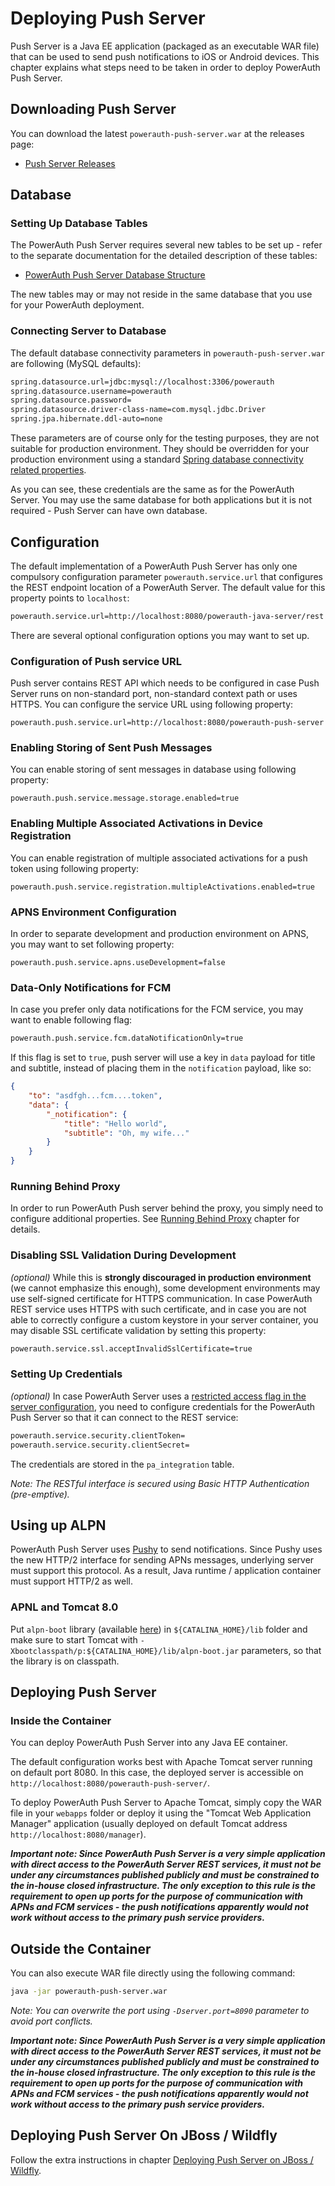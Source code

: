 # Deploying Push Server

Push Server is a Java EE application (packaged as an executable WAR file) that can be used to send push notifications to iOS or Android devices. This chapter explains what steps need to be taken in order to deploy PowerAuth Push Server.

## Downloading Push Server

You can download the latest `powerauth-push-server.war` at the releases page:

- [Push Server Releases](https://github.com/wultra/powerauth-push-server/releases)

## Database

### Setting Up Database Tables

The PowerAuth Push Server requires several new tables to be set up - refer to the separate documentation for the detailed description of these tables:

- [PowerAuth Push Server Database Structure](./Push-Server-Database.md)

The new tables may or may not reside in the same database that you use for your PowerAuth deployment.

### Connecting Server to Database

The default database connectivity parameters in `powerauth-push-server.war` are following (MySQL defaults):

```sh
spring.datasource.url=jdbc:mysql://localhost:3306/powerauth
spring.datasource.username=powerauth
spring.datasource.password=
spring.datasource.driver-class-name=com.mysql.jdbc.Driver
spring.jpa.hibernate.ddl-auto=none
```

These parameters are of course only for the testing purposes, they are not suitable for production environment. They should be overridden for your production environment using a standard [Spring database connectivity related properties](https://docs.spring.io/spring-boot/docs/current/reference/html/boot-features-sql.html#boot-features-connect-to-production-database).

As you can see, these credentials are the same as for the PowerAuth Server. You may use the same database for both applications but it is not required - Push Server can have own database.

## Configuration

The default implementation of a PowerAuth Push Server has only one compulsory configuration parameter `powerauth.service.url` that configures the REST endpoint location of a PowerAuth Server. The default value for this property points to `localhost`:

```bash
powerauth.service.url=http://localhost:8080/powerauth-java-server/rest
```

There are several optional configuration options you may want to set up.

### Configuration of Push service URL

Push server contains REST API which needs to be configured in case Push Server runs on non-standard port, non-standard context path or uses HTTPS. You can configure the service URL using following property:

```
powerauth.push.service.url=http://localhost:8080/powerauth-push-server
```

### Enabling Storing of Sent Push Messages

You can enable storing of sent messages in database using following property:

```
powerauth.push.service.message.storage.enabled=true
```

### Enabling Multiple Associated Activations in Device Registration 

You can enable registration of multiple associated activations for a push token using following property:

```
powerauth.push.service.registration.multipleActivations.enabled=true
```

### APNS Environment Configuration

In order to separate development and production environment on APNS, you may want to set following property:

```
powerauth.push.service.apns.useDevelopment=false
```

### Data-Only Notifications for FCM

In case you prefer only data notifications for the FCM service, you may want to enable following flag:

```sh
powerauth.push.service.fcm.dataNotificationOnly=true
```

If this flag is set to `true`, push server will use a key in `data` payload for title and subtitle, instead of placing them in the `notification` payload, like so:

```json
{
    "to": "asdfgh...fcm....token",
    "data": {
        "_notification": {
            "title": "Hello world",
            "subtitle": "Oh, my wife..."
        }
    }
}
```

### Running Behind Proxy

In order to run PowerAuth Push server behind the proxy, you simply need to configure additional properties. See [Running Behind Proxy](./Running-Behind-Proxy.md) chapter for details.

### Disabling SSL Validation During Development

_(optional)_ While this is **strongly discouraged in production environment** (we cannot emphasize this enough), some development environments may use self-signed certificate for HTTPS communication. In case PowerAuth REST service uses HTTPS with such certificate, and in case you are not able to correctly configure a custom keystore in your server container, you may disable SSL certificate validation by setting this property:

```bash
powerauth.service.ssl.acceptInvalidSslCertificate=true
```

### Setting Up Credentials

_(optional)_ In case PowerAuth Server uses a [restricted access flag in the server configuration](https://github.com/wultra/powerauth-server/blob/develop/docs/Deploying-PowerAuth-Server.md#enabling-powerauth-server-security), you need to configure credentials for the PowerAuth Push Server so that it can connect to the REST service:

```sh
powerauth.service.security.clientToken=
powerauth.service.security.clientSecret=
```

The credentials are stored in the `pa_integration` table.

_Note: The RESTful interface is secured using Basic HTTP Authentication (pre-emptive)._

## Using up ALPN

PowerAuth Push Server uses [Pushy](https://github.com/relayrides/pushy) to send notifications. Since Pushy uses the new HTTP/2 interface for sending APNs messages, underlying server must support this protocol. As a result, Java runtime / application container must support HTTP/2 as well.

### APNL and Tomcat 8.0

Put `alpn-boot` library (available [here](https://mvnrepository.com/artifact/org.mortbay.jetty.alpn/alpn-boot)) in `${CATALINA_HOME}/lib` folder and make sure to start Tomcat with `-Xbootclasspath/p:${CATALINA_HOME}/lib/alpn-boot.jar` parameters, so that the library is on classpath.

## Deploying Push Server

### Inside the Container

You can deploy PowerAuth Push Server into any Java EE container.

The default configuration works best with Apache Tomcat server running on default port 8080. In this case, the deployed server is accessible on `http://localhost:8080/powerauth-push-server/`.

To deploy PowerAuth Push Server to Apache Tomcat, simply copy the WAR file in your `webapps` folder or deploy it using the "Tomcat Web Application Manager" application (usually deployed on default Tomcat address `http://localhost:8080/manager`).

*__Important note: Since PowerAuth Push Server is a very simple application with direct access to the PowerAuth Server REST services, it must not be under any circumstances published publicly and must be constrained to the in-house closed infrastructure. The only exception to this rule is the requirement to open up ports for the purpose of communication with APNs and FCM services - the push notifications apparently would not work without access to the primary push service providers.__*

## Outside the Container

You can also execute WAR file directly using the following command:

```bash
java -jar powerauth-push-server.war
```

_Note: You can overwrite the port using `-Dserver.port=8090` parameter to avoid port conflicts._

*__Important note: Since PowerAuth Push Server is a very simple application with direct access to the PowerAuth Server REST services, it must not be under any circumstances published publicly and must be constrained to the in-house closed infrastructure. The only exception to this rule is the requirement to open up ports for the purpose of communication with APNs and FCM services - the push notifications apparently would not work without access to the primary push service providers.__*

## Deploying Push Server On JBoss / Wildfly

Follow the extra instructions in chapter [Deploying Push Server on JBoss / Wildfly](./Deploying-Wildfly.md).
